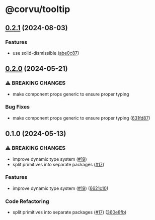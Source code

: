 # @corvu/tooltip

## [0.2.1](https://github.com/corvudev/corvu/compare/@corvu/tooltip@0.2.0...@corvu/tooltip@0.2.1) (2024-08-03)


### Features

* use solid-dismissible ([abe0c87](https://github.com/corvudev/corvu/commit/abe0c8775e9cfbf6662ed45cc3626beb395d66d4))

## [0.2.0](https://github.com/corvudev/corvu/compare/@corvu/tooltip@0.1.0...@corvu/tooltip@0.2.0) (2024-05-21)


### ⚠ BREAKING CHANGES

* make component props generic to ensure proper typing

### Bug Fixes

* make component props generic to ensure proper typing ([631fd87](https://github.com/corvudev/corvu/commit/631fd87b7175663404a569b793bc9a474eb6a2f0))

## 0.1.0 (2024-05-13)


### ⚠ BREAKING CHANGES

* improve dynamic type system ([#19](https://github.com/corvudev/corvu/issues/19))
* split primitives into separate packages ([#17](https://github.com/corvudev/corvu/issues/17))

### Features

* improve dynamic type system ([#19](https://github.com/corvudev/corvu/issues/19)) ([6621c10](https://github.com/corvudev/corvu/commit/6621c10abb4d6c740c6f489502bd9a6e4d4a2fa2))


### Code Refactoring

* split primitives into separate packages ([#17](https://github.com/corvudev/corvu/issues/17)) ([360e8fb](https://github.com/corvudev/corvu/commit/360e8fb040c54ebd542dc244a5e10a7784e4388b))
